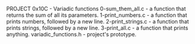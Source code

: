 PROJECT 0x10C - Variadic functions
0-sum_them_all.c - a function that returns the sum of all its parameters.
1-print_numbers.c - a function that prints numbers, followed by a new line.
2-print_strings.c - a function that prints strings, followed by a new line.
3-print_all.c - a function that prints anything.
variadic_functions.h - project's prototype.
